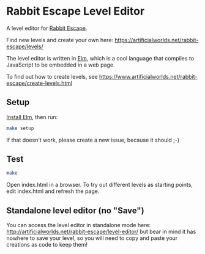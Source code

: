# Rabbit Escape Level Editor

A level editor for [Rabbit Escape](http://artificialworlds.net/rabbit-escape).

Find new levels and create your own here: https://artificialworlds.net/rabbit-escape/levels/

The level editor is written in [Elm](https://elm-lang.org), which is a cool language that compiles to JavaScript to be embedded in a web page.

To find out how to create levels, see https://www.artificialworlds.net/rabbit-escape/create-levels.html

## Setup

[Install Elm](https://guide.elm-lang.org/install.html), then run:

```bash
make setup
```

If that doesn't work, please create a new issue, because it should ;-)

## Test

```bash
make
```

Open index.html in a browser.  To try out different levels as starting
points, edit index.html and refresh the page.

## Standalone level editor (no "Save")

You can access the level editor in standalone mode here: http://artificialworlds.net/rabbit-escape/level-editor/ but bear in mind it has nowhere to save your level, so you will need to copy and paste your creations as code to keep them!
